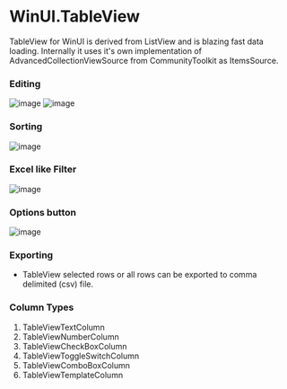 # WinUI.TableView
TableView for WinUI is derived from ListView and is blazing fast data loading. Internally it uses it's own implementation of AdvancedCollectionViewSource from CommunityToolkit as ItemsSource.

### Editing
![image](https://raw.githubusercontent.com/w-ahmad/WinUI.TableView/main/screenshots/Editing1.png)
![image](https://raw.githubusercontent.com/w-ahmad/WinUI.TableView/main/screenshots/Editing2.png)

### Sorting
![image](https://raw.githubusercontent.com/w-ahmad/WinUI.TableView/main/screenshots/Sorting.png)

### Excel like Filter
![image](https://raw.githubusercontent.com/w-ahmad/WinUI.TableView/main/screenshots/Filter.png)

### Options button
![image](https://raw.githubusercontent.com/w-ahmad/WinUI.TableView/main/screenshots/Options.png)

### Exporting
- TableView selected rows or all rows can be exported to comma delimited (csv) file.

### Column Types
1. TableViewTextColumn
2. TableViewNumberColumn
3. TableViewCheckBoxColumn
4. TableViewToggleSwitchColumn
5. TableViewComboBoxColumn
6. TableViewTemplateColumn
